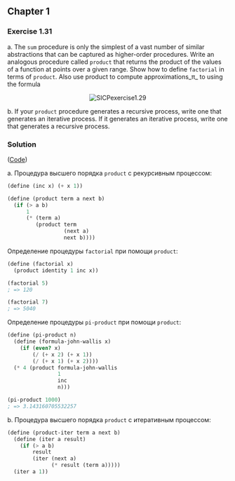 ## Chapter 1

### Exercise 1.31

a.  The `sum` procedure is only the simplest of a vast number of similar abstractions that can be captured as higher-order procedures. Write an analogous procedure called `product` that returns the product of the values of a function at points over a given range. Show how to define `factorial` in terms of `product`. Also use product to compute approximations_π_ to  using the formula

<p align="center">
  <img src="https://i.ibb.co/rcRBtcP/SICPexercise1-31.png" alt="SICPexercise1.29">
</p>

b.  If your `product` procedure generates a recursive process, write one that generates an iterative process. If it generates an iterative process, write one that generates a recursive process.

### Solution

([Code](../../src/Chapter%201/Exercise%201.31.scm))

a. Процедура высшего порядка `product` с рекурсивным процессом:

```scheme
(define (inc x) (+ x 1))

(define (product term a next b)
  (if (> a b)
      1
      (* (term a)
         (product term
                  (next a)
                  next b))))
```

Определение процедуры `factorial` при помощи `product`:

```scheme
(define (factorial x)
  (product identity 1 inc x))

(factorial 5)
; => 120

(factorial 7)
; => 5040
```

Определение процедуры `pi-product` при помощи `product`:

```scheme
(define (pi-product n)
  (define (formula-john-wallis x)
    (if (even? x)
        (/ (+ x 2) (+ x 1))
        (/ (+ x 1) (+ x 2))))
  (* 4 (product formula-john-wallis
                1
                inc
                n)))

(pi-product 1000)
; => 3.143160705532257
```

b. Процедура высшего порядка `product` с итеративным процессом:

```scheme
(define (product-iter term a next b)
  (define (iter a result)
    (if (> a b)
        result
        (iter (next a)
              (* result (term a)))))
  (iter a 1))
```

